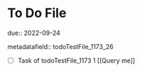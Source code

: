 # To Do File

due:: 2022-09-24

metadatafield:: todoTestFile_1173_26

- [ ] Task of todoTestFile_1173 1 [[Query me]]
